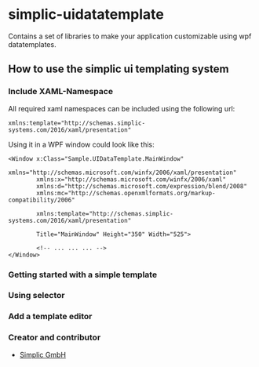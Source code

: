 # simplic-uidatatemplate
Contains a set of libraries to make your application customizable using wpf datatemplates.

## How to use the simplic ui templating system

### Include XAML-Namespace

All required xaml namespaces can be included using the following url:

```
xmlns:template="http://schemas.simplic-systems.com/2016/xaml/presentation"
```

Using it in a WPF window could look like this:

```
<Window x:Class="Sample.UIDataTemplate.MainWindow"
        xmlns="http://schemas.microsoft.com/winfx/2006/xaml/presentation"
        xmlns:x="http://schemas.microsoft.com/winfx/2006/xaml"
        xmlns:d="http://schemas.microsoft.com/expression/blend/2008"
        xmlns:mc="http://schemas.openxmlformats.org/markup-compatibility/2006"

        xmlns:template="http://schemas.simplic-systems.com/2016/xaml/presentation"

        Title="MainWindow" Height="350" Width="525">

        <!-- ... ... ... -->
</Window>
```

### Getting started with a simple template

### Using selector

### Add a template editor

### Creator and contributor

* [Simplic GmbH](https://simplic.biz)